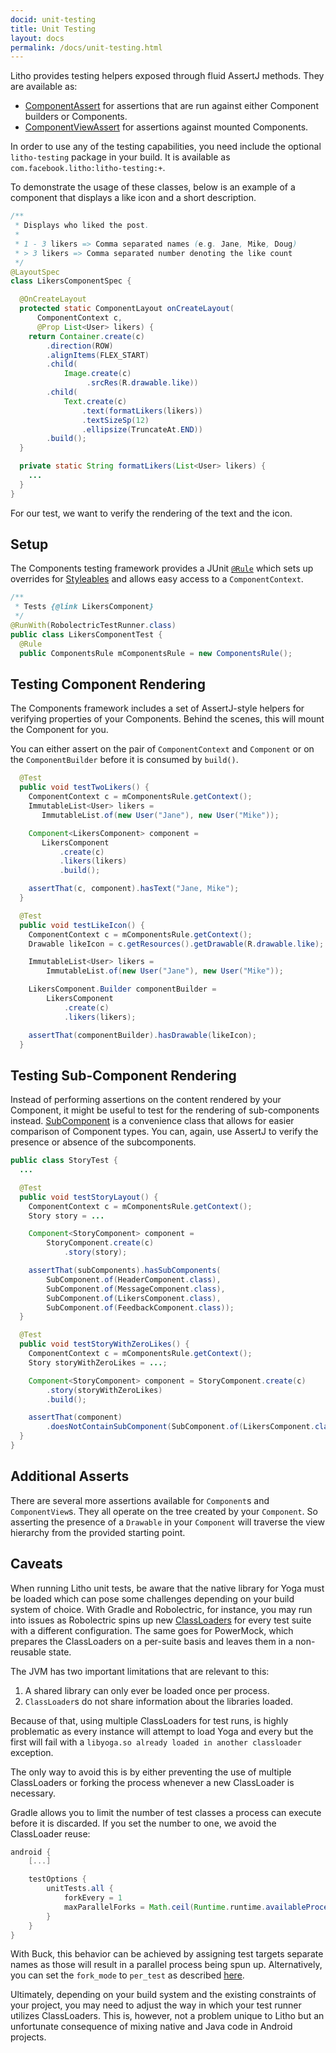 ```yaml
---
docid: unit-testing
title: Unit Testing
layout: docs
permalink: /docs/unit-testing.html
---
```


Litho provides testing helpers exposed through fluid
AssertJ methods. They are available as:

- [ComponentAssert](/javadoc/com/facebook/litho/testing/assertj/ComponentAssert) for assertions that are run against either Component builders
  or Components.
- [ComponentViewAssert](/javadoc/com/facebook/litho/testing/assertj/ComponentViewAssert) for assertions against mounted Components.

In order to use any of the testing capabilities, you need include the optional
`litho-testing` package in your build. It is available as
`com.facebook.litho:litho-testing:+`.

To demonstrate the usage of these classes, below is an example of a component
that displays a like icon and a short description.

```java
/**
 * Displays who liked the post.
 *
 * 1 - 3 likers => Comma separated names (e.g. Jane, Mike, Doug)
 * > 3 likers => Comma separated number denoting the like count
 */
@LayoutSpec
class LikersComponentSpec {

  @OnCreateLayout
  protected static ComponentLayout onCreateLayout(
      ComponentContext c,
      @Prop List<User> likers) {
    return Container.create(c)
        .direction(ROW)
        .alignItems(FLEX_START)
        .child(
            Image.create(c)
                 .srcRes(R.drawable.like))
        .child(
            Text.create(c)
                .text(formatLikers(likers))
                .textSizeSp(12)
                .ellipsize(TruncateAt.END))
        .build();
  }

  private static String formatLikers(List<User> likers) {
    ...
  }
}
```

For our test, we want to verify the rendering of the text and the icon.

## Setup

The Components testing framework provides a JUnit
[`@Rule`](https://github.com/junit-team/junit4/wiki/Rules) which
sets up overrides for
[Styleables](https://developer.android.com/reference/android/R.styleable.html)
and allows easy access to a `ComponentContext`.

```java
/**
 * Tests {@link LikersComponent}
 */
@RunWith(RobolectricTestRunner.class)
public class LikersComponentTest {
  @Rule
  public ComponentsRule mComponentsRule = new ComponentsRule();
```

## Testing Component Rendering
The Components framework includes a set of AssertJ-style helpers for verifying
properties of your Components. Behind the scenes, this will mount the
Component for you.

You can either assert on the pair of `ComponentContext` and `Component`
or on the `ComponentBuilder` before it is consumed by `build()`.

```java
  @Test
  public void testTwoLikers() {
    ComponentContext c = mComponentsRule.getContext();
    ImmutableList<User> likers =
       ImmutableList.of(new User("Jane"), new User("Mike"));

    Component<LikersComponent> component =
       LikersComponent
           .create(c)
           .likers(likers)
           .build();

    assertThat(c, component).hasText("Jane, Mike");
  }

  @Test
  public void testLikeIcon() {
    ComponentContext c = mComponentsRule.getContext();
    Drawable likeIcon = c.getResources().getDrawable(R.drawable.like);

    ImmutableList<User> likers =
        ImmutableList.of(new User("Jane"), new User("Mike"));

    LikersComponent.Builder componentBuilder =
        LikersComponent
            .create(c)
            .likers(likers);

    assertThat(componentBuilder).hasDrawable(likeIcon);
  }
```


## Testing Sub-Component Rendering

Instead of performing assertions on the content rendered by your Component, it
might be useful to test for the rendering of sub-components instead.
[SubComponent](/javadoc/com/facebook/litho/testing/SubComponent) is a convenience class that allows for easier comparison of Component
types. You can, again, use AssertJ to verify the presence or absence of
the subcomponents.

```java
public class StoryTest {
  ...

  @Test
  public void testStoryLayout() {
    ComponentContext c = mComponentsRule.getContext();
    Story story = ...

    Component<StoryComponent> component =
        StoryComponent.create(c)
            .story(story);

    assertThat(subComponents).hasSubComponents(
        SubComponent.of(HeaderComponent.class),
        SubComponent.of(MessageComponent.class),
        SubComponent.of(LikersComponent.class),
        SubComponent.of(FeedbackComponent.class));
  }

  @Test
  public void testStoryWithZeroLikes() {
    ComponentContext c = mComponentsRule.getContext();
    Story storyWithZeroLikes = ...;

    Component<StoryComponent> component = StoryComponent.create(c)
        .story(storyWithZeroLikes)
        .build();

    assertThat(component)
        .doesNotContainSubComponent(SubComponent.of(LikersComponent.class));
  }
}
```

## Additional Asserts

There are several more assertions available for `Component`s and
`ComponentView`s. They all operate on the tree created by your `Component`.
So asserting the presence of a `Drawable` in your `Component` will traverse
the view hierarchy from the provided starting point.

## Caveats

When running Litho unit tests, be aware that the native library for Yoga must be loaded
which can pose some challenges depending on your build system of choice. With Gradle and
Robolectric, for instance, you may run into issues as Robolectric spins up new
[ClassLoaders](https://docs.oracle.com/javase/7/docs/api/java/lang/ClassLoader.html)
for every test suite with a different configuration. The same goes for PowerMock, which
prepares the ClassLoaders on a per-suite basis and leaves them in a non-reusable state.

The JVM has two important limitations that are relevant to this: 

1. A shared library can only ever be loaded once per process.
2. `ClassLoader`s do not share information about the libraries loaded.

Because of that, using multiple ClassLoaders for test runs, is highly problematic
as every instance will attempt to load Yoga and every but the first will fail with
a `libyoga.so already loaded in another classloader` exception.

The only way to avoid this is by either preventing the use of multiple ClassLoaders
or forking the process whenever a new ClassLoader is necessary.

Gradle allows you to limit the number of test classes a process can execute before
it is discarded. If you set the number to one, we avoid the ClassLoader reuse:

```groovy
android {
    [...]

    testOptions {
        unitTests.all {
            forkEvery = 1
            maxParallelForks = Math.ceil(Runtime.runtime.availableProcessors() * 1.5)
        }
    }
}
```

With Buck, this behavior can be achieved by assigning test targets separate names
as those will result in a parallel process being spun up. Alternatively, you can
set the `fork_mode` to `per_test` as described
[here](https://buckbuild.com/rule/java_test.html#fork_mode).

Ultimately, depending on your build system and the existing constraints of your
project, you may need to adjust the way in which your test runner utilizes
ClassLoaders. This is, however, not a problem unique to Litho but an unfortunate
consequence of mixing native and Java code in Android projects.

